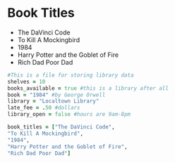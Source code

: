 # Book Titles
* The DaVinci Code
* To Kill A Mockingbird
* 1984
* Harry Potter and the Goblet of Fire
* Rich Dad Poor Dad
```ruby
#This is a file for storing library data
shelves = 10
books_available = true #this is a library after all 
book = "1984" #by George Orwell
library = "Localtown Library"
late_fee = .50 #dollars
library_open = false #hours are 9am-8pm

book_titles = ["The DaVinci Code",
"To Kill A Mockingbird",
"1984",
"Harry Potter and the Goblet of Fire",
"Rich Dad Poor Dad"]


```
